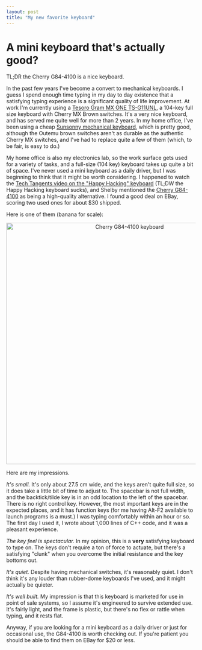```yaml
---
layout: post
title: "My new favorite keyboard"
---
```


# A mini keyboard that's actually good?

TL;DR the Cherry G84-4100 is a nice keyboard.

In the past few years I've become a convert to mechanical keyboards. I guess I
spend enough time typing in my day to day existence that a satisfying typing
experience is a significant quality of life improvement.  At work I'm currently
using a [Tesoro Gram MX ONE TS-G11UNL](https://www.amazon.com/gp/product/B07JG2J7T8),
a 104-key full size keyboard with Cherry MX Brown switches.  It's a very nice
keyboard, and has served me quite well for more than 2 years. In my home
office, I've been using a cheap [Sunsonny mechanical keyboard](https://www.amazon.com/gp/product/B08JTLYHMG),
which is pretty good, although the Outemu brown switches
aren't as durable as the authentic Cherry MX switches, and I've had to replace
quite a few of them (which, to be fair, is easy to do.)

My home office is also my electronics lab, so the work surface gets used
for a variety of tasks, and a full-size (104 key) keyboard takes up quite a
bit of space. I've never used a mini keyboard as a daily driver, but I
was beginning to think that it might be worth considering. I happened
to watch the [Tech Tangents video on the "Happy Hacking" keyboard](https://www.youtube.com/watch?v=nk5V2Oewzuk)
(TL;DW the Happy Hacking keyboard sucks), and Shelby mentioned
the [Cherry G84-4100](https://cherryamericas.com/cherry-g84-4100-compact-keyboard.html)
as being a high-quality alternative. I found a good deal on EBay,
scoring two used ones for about $30 shipped.

Here is one of them (banana for scale):

<center>
<a href="{{site.baseurl}}/img/cherry-g84-4100.jpg"><img style="width: 640px;" src="{{site.baseurl}}/img/cherry-g84-4100.jpg" alt="Cherry G84-4100 keyboard"></a>
</center>

Here are my impressions.

*It's small.* It's only about 27.5 cm wide, and the keys aren't quite full
size, so it does take a little bit of time to adjust to.  The spacebar
is not full width, and the backtick/tilde key is in an odd location to
the left of the spacebar.  There is no right control key.  However, the
most important keys are in the expected places, and it has function
keys (for me having Alt-F2 available to launch programs is a must.)
I was typing comfortably within an hour or so. The first day I used it,
I wrote about 1,000 lines of C++ code, and it was a pleasant experience.

*The key feel is spectacular.* In my opinion, this is a **very**
satisfying keyboard to type on. The keys don't require a ton of force to
actuate, but there's a satisfying "clunk" when you overcome the initial
resistance and the key bottoms out.

*It's quiet.* Despite having mechanical switches, it's reasonably quiet.
I don't think it's any louder than rubber-dome keyboards I've used, and it
might actually be quieter.

*It's well built.* My impression is that this keyboard is marketed for use in
point of sale systems, so I assume it's engineered to survive extended use.
It's fairly light, and the frame is plastic, but there's no flex or rattle
when typing, and it rests flat.

Anyway, if you are looking for a mini keyboard as a daily driver or just for
occasional use, the G84-4100 is worth checking out. If you're patient you should
be able to find them on EBay for $20 or less.
